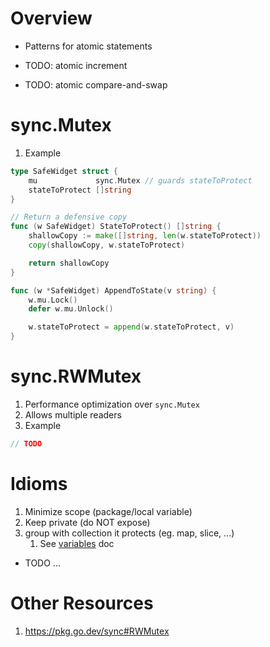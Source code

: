# Overview
- Patterns for atomic statements


- TODO: atomic increment
- TODO: atomic compare-and-swap


# sync.Mutex
1. Example
```go
type SafeWidget struct {
    mu             sync.Mutex // guards stateToProtect
    stateToProtect []string
}

// Return a defensive copy
func (w SafeWidget) StateToProtect() []string {
    shallowCopy := make([]string, len(w.stateToProtect))
    copy(shallowCopy, w.stateToProtect)

    return shallowCopy
}

func (w *SafeWidget) AppendToState(v string) {
    w.mu.Lock()
    defer w.mu.Unlock()

    w.stateToProtect = append(w.stateToProtect, v)
}
```


# sync.RWMutex
1. Performance optimization over `sync.Mutex`
1. Allows multiple readers
1. Example
```go
// TODO
```


# Idioms
1. Minimize scope (package/local variable)
1. Keep private (do NOT expose)
1. group with collection it protects (eg. map, slice, ...)
    1. See [variables](./variables.md) doc
- TODO ...



# Other Resources
1. https://pkg.go.dev/sync#RWMutex

